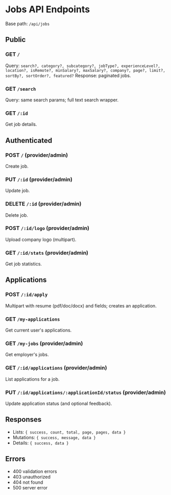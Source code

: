 # Jobs API Endpoints

Base path: `/api/jobs`

## Public
### GET `/`
Query: `search?, category?, subcategory?, jobType?, experienceLevel?, location?, isRemote?, minSalary?, maxSalary?, company?, page?, limit?, sortBy?, sortOrder?, featured?`
Response: paginated jobs.

### GET `/search`
Query: same search params; full text search wrapper.

### GET `/:id`
Get job details.

## Authenticated
### POST `/` (provider/admin)
Create job.

### PUT `/:id` (provider/admin)
Update job.

### DELETE `/:id` (provider/admin)
Delete job.

### POST `/:id/logo` (provider/admin)
Upload company logo (multipart).

### GET `/:id/stats` (provider/admin)
Get job statistics.

## Applications
### POST `/:id/apply`
Multipart with resume (pdf/doc/docx) and fields; creates an application.

### GET `/my-applications`
Get current user's applications.

### GET `/my-jobs` (provider/admin)
Get employer's jobs.

### GET `/:id/applications` (provider/admin)
List applications for a job.

### PUT `/:id/applications/:applicationId/status` (provider/admin)
Update application status (and optional feedback).

## Responses
- Lists: `{ success, count, total, page, pages, data }`
- Mutations: `{ success, message, data }`
- Details: `{ success, data }`

## Errors
- 400 validation errors
- 403 unauthorized
- 404 not found
- 500 server error
